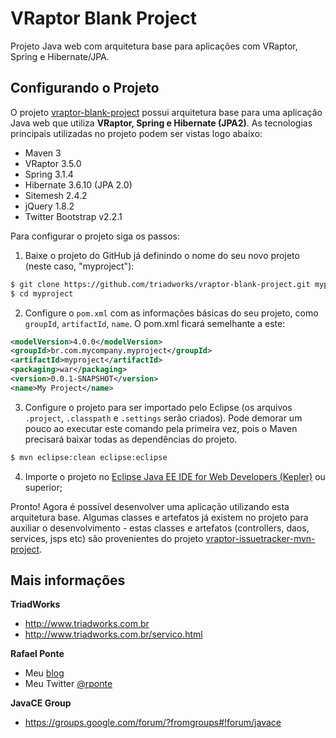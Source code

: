 VRaptor Blank Project
=====================

Projeto Java web com arquitetura base para aplicações com VRaptor, Spring e Hibernate/JPA.

Configurando o Projeto
-----------------------

O projeto [vraptor-blank-project](https://github.com/triadworks/vraptor-blank-project) possui arquitetura base para uma aplicação Java web que utiliza **VRaptor, Spring e Hibernate (JPA2)**. As tecnologias principais utilizadas no projeto podem ser vistas logo abaixo:

* Maven 3
* VRaptor 3.5.0
* Spring 3.1.4
* Hibernate 3.6.10 (JPA 2.0)
* Sitemesh 2.4.2
* jQuery 1.8.2
* Twitter Bootstrap v2.2.1

Para configurar o projeto siga os passos:

1. Baixe o projeto do GitHub já definindo o nome do seu novo projeto (neste caso, "myproject"):
```BASH
$ git clone https://github.com/triadworks/vraptor-blank-project.git myproject
$ cd myproject
```

2. Configure o `pom.xml` com as informações básicas do seu projeto, como `groupId`, `artifactId`, `name`. O pom.xml ficará semelhante a este:
```XML
<modelVersion>4.0.0</modelVersion>
<groupId>br.com.mycompany.myproject</groupId>
<artifactId>myproject</artifactId>
<packaging>war</packaging>
<version>0.0.1-SNAPSHOT</version>
<name>My Project</name>
```

3. Configure o projeto para ser importado pelo Eclipse (os arquivos `.project`, `.classpath` e `.settings` serão criados). Pode demorar um pouco ao executar este comando pela primeira vez, pois o Maven precisará baixar todas as dependências do projeto.
```BASH
$ mvn eclipse:clean eclipse:eclipse
```

4. Importe o projeto no [Eclipse Java EE IDE for Web Developers (Kepler)](http://www.eclipse.org/downloads/) ou superior;

Pronto! Agora é possível desenvolver uma aplicação utilizando esta arquitetura base. Algumas classes e artefatos já existem no projeto para auxiliar o desenvolvimento - estas classes e artefatos (controllers, daos, services, jsps etc) são provenientes do projeto [vraptor-issuetracker-mvn-project](https://github.com/rponte/vraptor-issuetracker-mvn-project).

Mais informações
----------------

**TriadWorks**
- http://www.triadworks.com.br
- http://www.triadworks.com.br/servico.html

**Rafael Ponte**
- Meu [blog](http://www.rponte.com.br)
- Meu Twitter [@rponte](http://twitter.com/#!/rponte)

**JavaCE Group**
- https://groups.google.com/forum/?fromgroups#!forum/javace
